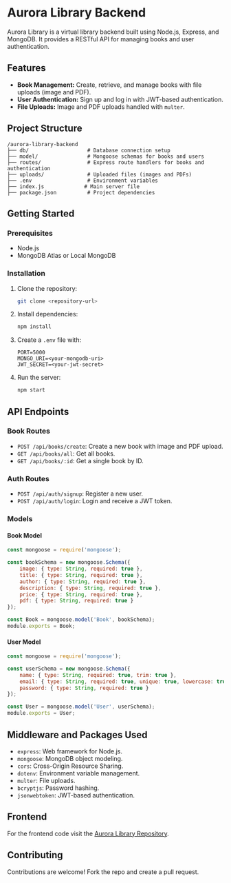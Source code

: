 # Aurora Library Backend

Aurora Library is a virtual library backend built using Node.js, Express, and MongoDB. It provides a RESTful API for managing books and user authentication.

## Features
- **Book Management:** Create, retrieve, and manage books with file uploads (image and PDF).
- **User Authentication:** Sign up and log in with JWT-based authentication.
- **File Uploads:** Image and PDF uploads handled with `multer`.

## Project Structure
```plaintext
/aurora-library-backend
├── db/                   # Database connection setup
├── model/                # Mongoose schemas for books and users
├── routes/               # Express route handlers for books and authentication
├── uploads/              # Uploaded files (images and PDFs)
├── .env                  # Environment variables
├── index.js             # Main server file
├── package.json          # Project dependencies
```

## Getting Started
### Prerequisites
- Node.js
- MongoDB Atlas or Local MongoDB

### Installation
1. Clone the repository:
   ```bash
   git clone <repository-url>
   ```
2. Install dependencies:
   ```bash
   npm install
   ```
3. Create a `.env` file with:
   ```plaintext
   PORT=5000
   MONGO_URI=<your-mongodb-uri>
   JWT_SECRET=<your-jwt-secret>
   ```
4. Run the server:
   ```bash
   npm start
   ```

## API Endpoints

### Book Routes
- `POST /api/books/create`: Create a new book with image and PDF upload.
- `GET /api/books/all`: Get all books.
- `GET /api/books/:id`: Get a single book by ID.

### Auth Routes
- `POST /api/auth/signup`: Register a new user.
- `POST /api/auth/login`: Login and receive a JWT token.

### Models

#### Book Model
```javascript
const mongoose = require('mongoose');

const bookSchema = new mongoose.Schema({
    image: { type: String, required: true },
    title: { type: String, required: true },
    author: { type: String, required: true },
    description: { type: String, required: true },
    price: { type: String, required: true },
    pdf: { type: String, required: true }
});

const Book = mongoose.model('Book', bookSchema);
module.exports = Book;
```

#### User Model
```javascript
const mongoose = require('mongoose');

const userSchema = new mongoose.Schema({
    name: { type: String, required: true, trim: true },
    email: { type: String, required: true, unique: true, lowercase: true, trim: true },
    password: { type: String, required: true }
});

const User = mongoose.model('User', userSchema);
module.exports = User;
```

## Middleware and Packages Used
- `express`: Web framework for Node.js.
- `mongoose`: MongoDB object modeling.
- `cors`: Cross-Origin Resource Sharing.
- `dotenv`: Environment variable management.
- `multer`: File uploads.
- `bcryptjs`: Password hashing.
- `jsonwebtoken`: JWT-based authentication.

## Frontend 

For the frontend code visit the [Aurora Library Repository](<https://github.com/prabhgunbhatia/Aurora-Library>).

## Contributing
Contributions are welcome! Fork the repo and create a pull request.



